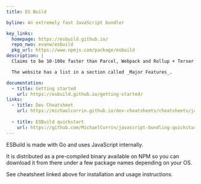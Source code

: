 ```yaml
---
title: ES Build

byline: An extremely fast JavaScript bundler

key_links:
  homepage: https://esbuild.github.io/
  repo_nwo: evanw/esbuild
  pkg_url: https://www.npmjs.com/package/esbuild
description: |
  Claims to be 10-100x faster than Parcel, Webpack and Rollup + Terser.

  The website has a list in a section called _Major Features_.

documentation:
  - title: Getting started
    url: https://esbuild.github.io/getting-started/
links:
  - title: Dev Cheatsheet
    url: https://michaelcurrin.github.io/dev-cheatsheets/cheatsheets/javascript/packages/esbuild/
    
  - title: ESBuild quickstart
    url: https://github.com/MichaelCurrin/javascript-bundling-quickstarts/tree/master/quickstarts/esbuild
---
```


ESBuild is made with Go and uses JavaScript internally.

It is distributed as a pre-compiled binary available on NPM so you can download it from there under a few package names depending on your OS.

See cheatsheet linked above for installation and usage instructions.
